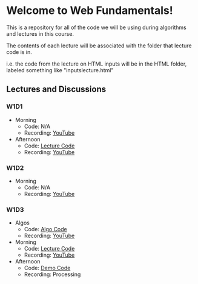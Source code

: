 # Welcome to Web Fundamentals!
This is a repository for all of the code we will be using during algorithms and lectures in this course.

The contents of each lecture will be associated with the folder that lecture code is in.

i.e. the code from the lecture on HTML inputs will be in the HTML folder, labeled something like "inputslecture.html"

## Lectures and Discussions
### W1D1
- Morning
    - Code: N/A
    - Recording: [YouTube](https://www.youtube.com/watch?v=SpkOzz1NNa8&ab_channel=Dojo_Instructor_Cody)
- Afternoon
    - Code: [Lecture Code](https://github.com/StevenCThaller/WF_June_21/blob/main/HTML/HTML_Intro/index.html)
    - Recording: [YouTube](https://www.youtube.com/watch?v=KxMlDPOO7_I&ab_channel=Dojo_Instructor_Cody)

### W1D2
- Morning
    - Code: N/A
    - Recording: [YouTube](https://www.youtube.com/watch?v=oV7NbknpVFk&ab_channel=JimReeder)

### W1D3
- Algos
    - Code: [Algo Code](https://github.com/StevenCThaller/WF_June_21/blob/main/Algos/Week_1/Day_1.js)
    - Recording: [YouTube](https://www.youtube.com/watch?v=MBSRtsrpCKE&ab_channel=Dojo_Instructor_Cody)
- Morning
    - Code: [Lecture Code](https://github.com/StevenCThaller/WF_June_21/blob/main/CSS/Flex)
    - Recording: [YouTube](https://www.youtube.com/watch?v=J81SpnWbjgs&ab_channel=Dojo_Instructor_Cody)
- Afternoon
    - Code: [Demo Code](https://github.com/StevenCThaller/WF_June_21/blob/main/CSS/ModernArt)
    - Recording: Processing